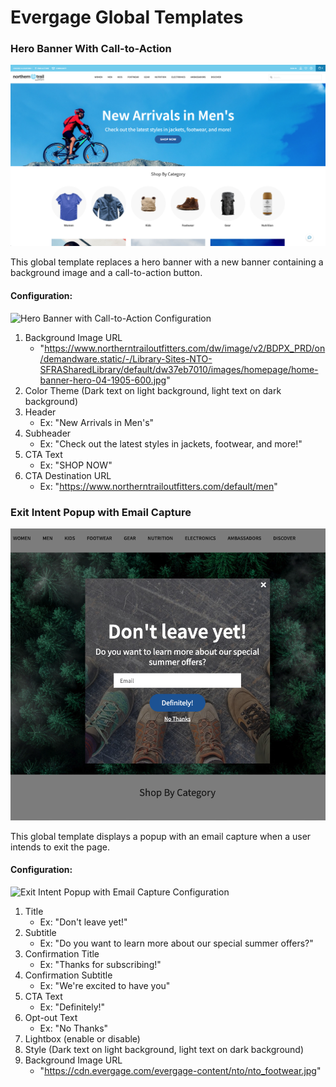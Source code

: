 # Evergage Global Templates

### Hero Banner With Call-to-Action
![hero banner with call to action template](/hero-banner-cta/template.png)

This global template replaces a hero banner with a new banner containing a background image and a call-to-action button.

#### Configuration:
![Hero Banner with Call-to-Action Configuration](https://user-images.githubusercontent.com/32201252/89225547-371e6580-d58f-11ea-838f-b98d6cc12f25.png)

1. Background Image URL
    - "https://www.northerntrailoutfitters.com/dw/image/v2/BDPX_PRD/on/demandware.static/-/Library-Sites-NTO-SFRASharedLibrary/default/dw37eb7010/images/homepage/home-banner-hero-04-1905-600.jpg"
2. Color Theme (Dark text on light background, light text on dark background)
3. Header
    - Ex: "New Arrivals in Men's"
4. Subheader
    - Ex: "Check out the latest styles in jackets, footwear, and more!"
5. CTA Text
    - Ex: "SHOP NOW"
6. CTA Destination URL
    - Ex: "https://www.northerntrailoutfitters.com/default/men"

### Exit Intent Popup with Email Capture
![exit intent popup with email capture template](/exit-intent-email-capture/template.png)

This global template displays a popup with an email capture when a user intends to exit the page.

#### Configuration:
![Exit Intent Popup with Email Capture Configuration](https://user-images.githubusercontent.com/48226166/90273523-1971bb80-de2d-11ea-8971-2b01ee47a4ab.png)

1. Title
    - Ex: "Don't leave yet!"
2. Subtitle
    - Ex: "Do you want to learn more about our special summer offers?"
3. Confirmation Title
    - Ex: "Thanks for subscribing!"
4. Confirmation Subtitle
    - Ex: "We're excited to have you"
5. CTA Text
    - Ex: "Definitely!"
6. Opt-out Text
    - Ex: "No Thanks"
7. Lightbox (enable or disable)
8. Style (Dark text on light background, light text on dark background)
9. Background Image URL
    - "https://cdn.evergage.com/evergage-content/nto/nto_footwear.jpg"
